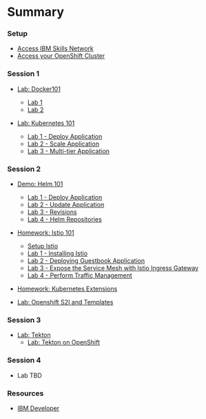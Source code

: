 # Summary

<!-- Rules of SUMMARY.md are here: https://docs.gitbook.com/integrations/github/content-configuration#summary -->
<!-- All headings MUST be THREE hashmarks (###) -->
<!-- Indented bullets (4 spaces) will make the first line be a section -->

### Setup

* [Access IBM Skills Network](pre-work/client-skillsNetwork.md)
* [Access your OpenShift Cluster](pre-work/server-openshift.md)

### Session 1

* [Lab: Docker101](generatedContent/docker101/README.md)
    * [Lab 1](generatedContent/docker101/lab-1/README.md)
    * [Lab 2](generatedContent/docker101/lab-2/README.md)

* [Lab: Kubernetes 101](generatedContent/kube101/README.md)
    * [Lab 1 - Deploy Application](generatedContent/kube101/Lab1/README.md)
    * [Lab 2 - Scale Application](generatedContent/kube101/Lab2/README.md)
    * [Lab 3 - Multi-tier Application](generatedContent/kube101/Lab3/README.md)
    
### Session 2
* [Demo: Helm 101](generatedContent/helm101/README.md)
    * [Lab 1 - Deploy Application](generatedContent/helm101/Lab1/README.md)
    * [Lab 2 - Update Application](generatedContent/helm101/Lab2/README.md)
    * [Lab 3 - Revisions](generatedContent/helm101/Lab3/README.md)
    * [Lab 4 - Helm Repositories](generatedContent/helm101/Lab4/README.md)

* [Homework: Istio 101](istio101/README.md)
    * [Setup Istio](istio101/setup.md)
    * [Lab 1 - Installing Istio](generatedContent/istio101/exercise-2/README.md)
    * [Lab 2 - Deploying Guestbook Application](istio101/exercise-3/README.md)
    * [Lab 3 - Expose the Service Mesh with Istio Ingress Gateway](istio101/exercise-5/README.md)
    * [Lab 4 - Perform Traffic Management](istio101/exercise-6/README.md)

* [Homework: Kubernetes Extensions](https://github.com/remkohdev/kubernetes-extensions.git)

* [Lab: Openshift S2I and Templates](generatedContent/app-modernization-openshift-s2i-templates-lab-shared/README.md)

### Session 3

* [Lab: Tekton](pre-work/tools-install-tekton.md)
    * [Lab: Tekton on OpenShift](generatedContent/tekton-tutorial-openshift/README.md)

### Session 4

* Lab TBD

### Resources

* [IBM Developer](https://developer.ibm.com)